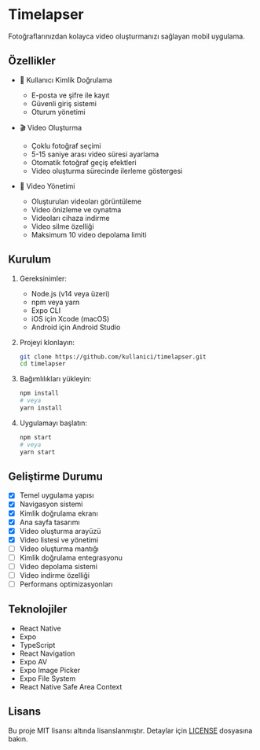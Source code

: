 # Timelapser

Fotoğraflarınızdan kolayca video oluşturmanızı sağlayan mobil uygulama.

## Özellikler

- 📱 Kullanıcı Kimlik Doğrulama
  - E-posta ve şifre ile kayıt
  - Güvenli giriş sistemi
  - Oturum yönetimi

- 🎬 Video Oluşturma
  - Çoklu fotoğraf seçimi
  - 5-15 saniye arası video süresi ayarlama
  - Otomatik fotoğraf geçiş efektleri
  - Video oluşturma sürecinde ilerleme göstergesi

- 📁 Video Yönetimi
  - Oluşturulan videoları görüntüleme
  - Video önizleme ve oynatma
  - Videoları cihaza indirme
  - Video silme özelliği
  - Maksimum 10 video depolama limiti

## Kurulum

1. Gereksinimler:
   - Node.js (v14 veya üzeri)
   - npm veya yarn
   - Expo CLI
   - iOS için Xcode (macOS)
   - Android için Android Studio

2. Projeyi klonlayın:
   ```bash
   git clone https://github.com/kullanici/timelapser.git
   cd timelapser
   ```

3. Bağımlılıkları yükleyin:
   ```bash
   npm install
   # veya
   yarn install
   ```

4. Uygulamayı başlatın:
   ```bash
   npm start
   # veya
   yarn start
   ```

## Geliştirme Durumu

- [x] Temel uygulama yapısı
- [x] Navigasyon sistemi
- [x] Kimlik doğrulama ekranı
- [x] Ana sayfa tasarımı
- [x] Video oluşturma arayüzü
- [x] Video listesi ve yönetimi
- [ ] Video oluşturma mantığı
- [ ] Kimlik doğrulama entegrasyonu
- [ ] Video depolama sistemi
- [ ] Video indirme özelliği
- [ ] Performans optimizasyonları

## Teknolojiler

- React Native
- Expo
- TypeScript
- React Navigation
- Expo AV
- Expo Image Picker
- Expo File System
- React Native Safe Area Context

## Lisans

Bu proje MIT lisansı altında lisanslanmıştır. Detaylar için [LICENSE](LICENSE) dosyasına bakın. 